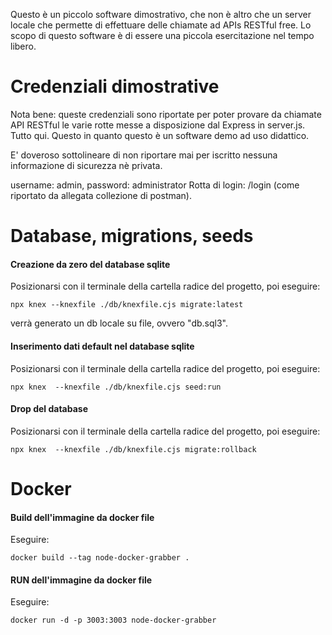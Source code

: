 Questo è un piccolo software dimostrativo, che non è altro che un server locale che permette
di effettuare delle chiamate ad APIs RESTful free.
Lo scopo di questo software è di essere una piccola esercitazione nel tempo libero.


# Credenziali dimostrative
Nota bene: queste credenziali sono riportate per poter provare da chiamate API RESTful le varie rotte messe a 
disposizione dal Express in server.js. Tutto qui.
Questo in quanto questo è un software demo ad uso didattico.

E' doveroso sottolineare di non riportare mai per iscritto nessuna informazione di sicurezza nè privata.


username: admin, password: administrator
Rotta di login: /login (come riportato da allegata collezione di postman). 
# Database, migrations, seeds

#### Creazione da zero del database sqlite
Posizionarsi con il terminale della cartella radice del progetto, poi eseguire:
```
npx knex --knexfile ./db/knexfile.cjs migrate:latest
```
verrà generato un db locale su file, ovvero "db.sql3".
#### Inserimento dati default nel database sqlite
Posizionarsi con il terminale della cartella radice del progetto, poi eseguire:
```
npx knex  --knexfile ./db/knexfile.cjs seed:run
```
#### Drop del database
Posizionarsi con il terminale della cartella radice del progetto, poi eseguire:
```
npx knex  --knexfile ./db/knexfile.cjs migrate:rollback
```


# Docker

#### Build dell'immagine da docker file
Eseguire:
```
docker build --tag node-docker-grabber .
```

#### RUN dell'immagine da docker file
Eseguire:
```
docker run -d -p 3003:3003 node-docker-grabber
```